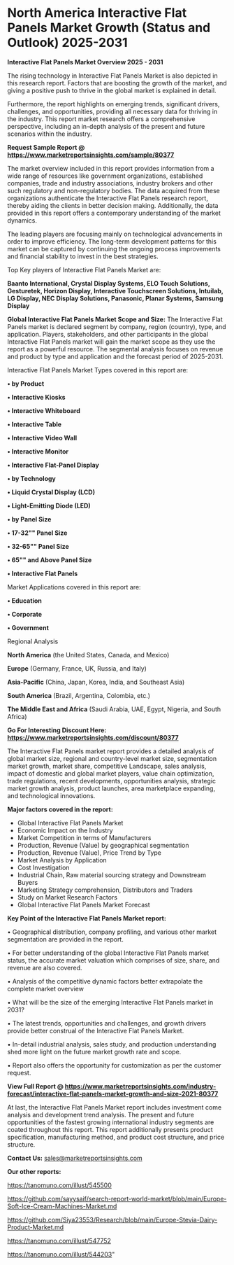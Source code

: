 # North America Interactive Flat Panels Market Growth (Status and Outlook) 2025-2031

<Strong> Interactive Flat Panels Market Overview 2025 - 2031</strong>

The rising technology in Interactive Flat Panels Market is also depicted in this research report. Factors that are boosting the growth of the market, and giving a positive push to thrive in the global market is explained in detail.

Furthermore, the report highlights on emerging trends, significant drivers, challenges, and opportunities, providing all necessary data for thriving in the industry. This report market research offers a comprehensive perspective, including an in-depth analysis of the present and future scenarios within the industry.

<strong>Request Sample Report @ <a href=https://www.marketreportsinsights.com/sample/80377>https://www.marketreportsinsights.com/sample/80377</a></strong>

The market overview included in this report provides information from a wide range of resources like government organizations, established companies, trade and industry associations, industry brokers and other such regulatory and non-regulatory bodies. The data acquired from these organizations authenticate the Interactive Flat Panels research report, thereby aiding the clients in better decision making. Additionally, the data provided in this report offers a contemporary understanding of the market dynamics.

The leading players are focusing mainly on technological advancements in order to improve efficiency. The long-term development patterns for this market can be captured by continuing the ongoing process improvements and financial stability to invest in the best strategies.

Top Key players of Interactive Flat Panels Market are:

<strong>Baanto International, Crystal Display Systems, ELO Touch Solutions, Gesturetek, Horizon Display, Interactive Touchscreen Solutions, Intuilab, LG Display, NEC Display Solutions, Panasonic, Planar Systems, Samsung Display</strong>

<strong><b>Global Interactive Flat Panels Market Scope and Size:</b></strong>
The Interactive Flat Panels market is declared segment by company, region (country), type, and application. Players, stakeholders, and other participants in the global Interactive Flat Panels market will gain the market scope as they use the report as a powerful resource. The segmental analysis focuses on revenue and product by type and application and the forecast period of 2025-2031.

Interactive Flat Panels Market Types covered in this report are:

<strong>• by Product

• Interactive Kiosks

• Interactive Whiteboard

• Interactive Table

• Interactive Video Wall

• Interactive Monitor

• Interactive Flat-Panel Display

• by Technology

• Liquid Crystal Display (LCD)

• Light-Emitting Diode (LED)

• by Panel Size

• 17-32"" Panel Size

• 32-65"" Panel Size

• 65"" and Above Panel Size

• Interactive Flat Panels</strong>

Market Applications covered in this report are:

<strong>• Education

• Corporate

• Government</strong> 

Regional Analysis

<strong>North America</strong> (the United States, Canada, and Mexico)

<strong>Europe</strong> (Germany, France, UK, Russia, and Italy)

<strong>Asia-Pacific</strong> (China, Japan, Korea, India, and Southeast Asia)

<strong>South America</strong> (Brazil, Argentina, Colombia, etc.)

<strong>The Middle East and Africa</strong> (Saudi Arabia, UAE, Egypt, Nigeria, and South Africa)

<strong>Go For Interesting Discount Here: <a href=https://www.marketreportsinsights.com/discount/80377>https://www.marketreportsinsights.com/discount/80377</a></strong>

The Interactive Flat Panels market report provides a detailed analysis of global market size, regional and country-level market size, segmentation market growth, market share, competitive Landscape, sales analysis, impact of domestic and global market players, value chain optimization, trade regulations, recent developments, opportunities analysis, strategic market growth analysis, product launches, area marketplace expanding, and technological innovations.

<strong><b>Major factors covered in the report:</b></strong>
<ul>
  <li>Global Interactive Flat Panels Market </li>
  <li>Economic Impact on the Industry</li>
  <li>Market Competition in terms of Manufacturers</li>
  <li>Production, Revenue (Value) by geographical segmentation</li>
  <li>Production, Revenue (Value), Price Trend by Type</li>
  <li>Market Analysis by Application</li>
  <li>Cost Investigation</li>
  <li>Industrial Chain, Raw material sourcing strategy and Downstream Buyers</li>
  <li>Marketing Strategy comprehension, Distributors and Traders</li>
  <li>Study on Market Research Factors</li>
  <li>Global Interactive Flat Panels Market Forecast</li>
</ul>

<strong><b>Key Point of the Interactive Flat Panels Market report:</b></strong>

• Geographical distribution, company profiling, and various other market segmentation are provided in the report.

• For better understanding of the global Interactive Flat Panels market status, the accurate market valuation which comprises of size, share, and revenue are also covered.

• Analysis of the competitive dynamic factors better extrapolate the complete market overview

• What will be the size of the emerging Interactive Flat Panels market in 2031?

• The latest trends, opportunities and challenges, and growth drivers provide better construal of the Interactive Flat Panels Market.

• In-detail industrial analysis, sales study, and production understanding shed more light on the future market growth rate and scope.

• Report also offers the opportunity for customization as per the customer request.

<strong><b>View Full Report @ <a href=https://www.marketreportsinsights.com/industry-forecast/interactive-flat-panels-market-growth-and-size-2021-80377>https://www.marketreportsinsights.com/industry-forecast/interactive-flat-panels-market-growth-and-size-2021-80377</a></b></strong>


At last, the Interactive Flat Panels Market report includes investment come analysis and development trend analysis. The present and future opportunities of the fastest growing international industry segments are coated throughout this report. This report additionally presents product specification, manufacturing method, and product cost structure, and price structure.

<strong>Contact Us:</strong>
sales@marketreportsinsights.com

<strong>Our other reports:</strong>

<a href=https://tanomuno.com/illust/545500>https://tanomuno.com/illust/545500</a>

<a href=https://github.com/sayysaif/search-report-world-market/blob/main/Europe-Soft-Ice-Cream-Machines-Market.md>https://github.com/sayysaif/search-report-world-market/blob/main/Europe-Soft-Ice-Cream-Machines-Market.md</a>

<a href=https://github.com/Siya23553/Research/blob/main/Europe-Stevia-Dairy-Product-Market.md>https://github.com/Siya23553/Research/blob/main/Europe-Stevia-Dairy-Product-Market.md</a>

<a href=https://tanomuno.com/illust/547752>https://tanomuno.com/illust/547752</a>

<a href=https://tanomuno.com/illust/544203>https://tanomuno.com/illust/544203</a>"
